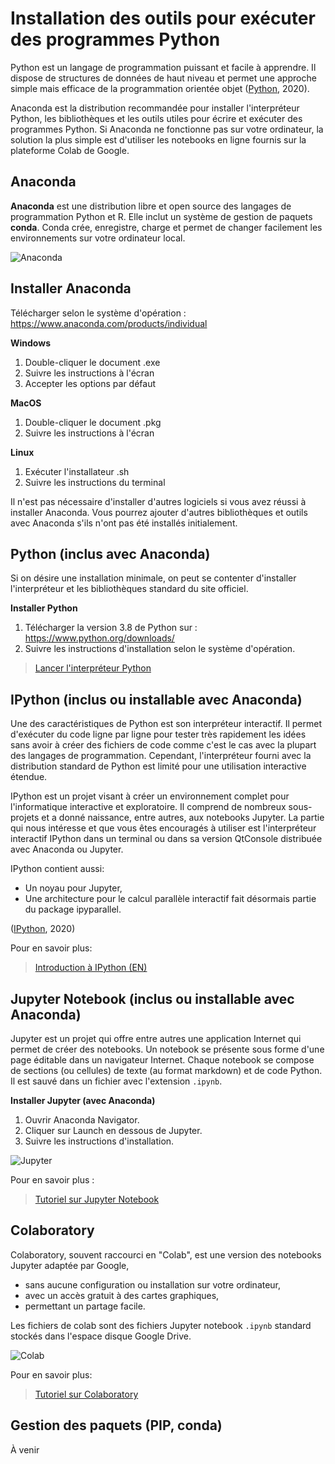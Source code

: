 # Installation des outils pour exécuter des programmes Python

Python est un langage de programmation puissant et facile à apprendre. Il dispose de structures de données de haut niveau et permet une approche simple mais efficace de la programmation orientée objet ([Python](https://docs.python.org/fr/3/tutorial/), 2020).

Anaconda est la distribution recommandée pour installer l'interpréteur Python, les bibliothèques et les outils utiles pour écrire et exécuter des programmes Python. Si Anaconda ne fonctionne pas sur votre ordinateur, la solution la plus simple est d'utiliser les notebooks en ligne fournis sur la plateforme Colab de Google. 

## Anaconda
**Anaconda** est une distribution libre et open source des langages de programmation Python et R. Elle inclut un système de gestion de paquets **conda**. Conda crée, enregistre, charge et permet de changer facilement les environnements sur votre ordinateur local. 

![Anaconda](https://miro.medium.com/max/1600/1*_ozdDAB9qda1VuNGmw3CDA.png)

## Installer Anaconda

Télécharger selon le système d'opération : https://www.anaconda.com/products/individual

**Windows**
1. Double-cliquer le document .exe
2. Suivre les instructions à l'écran
3. Accepter les options par défaut

**MacOS**
1. Double-cliquer le document .pkg
2. Suivre les instructions à l'écran

**Linux**
1. Exécuter l'installateur .sh
2. Suivre les instructions du terminal

Il n'est pas nécessaire d'installer d'autres logiciels si vous avez réussi à installer Anaconda. Vous pourrez ajouter d'autres bibliothèques et outils avec Anaconda s'ils n'ont pas été installés initialement. 

## Python (inclus avec Anaconda)
Si on désire une installation minimale, on peut se contenter d'installer l'interpréteur et les bibliothèques standard du site officiel. 

**Installer Python**
1. Télécharger la version 3.8 de Python sur : https://www.python.org/downloads/
2. Suivre les instructions d'installation selon le système d'opération.

> [Lancer l'interpréteur Python](https://docs.python.org/fr/3/tutorial/interpreter.html#invoking-the-interpreter)

## IPython (inclus ou installable avec Anaconda)
Une des caractéristiques de Python est son interpréteur interactif. Il permet d'exécuter du code ligne par ligne pour tester très rapidement les idées sans avoir à créer des fichiers de code comme c'est le cas avec la plupart des langages de programmation. Cependant, l'interpréteur fourni avec la distribution standard de Python est limité pour une utilisation interactive étendue.

IPython est un projet visant à créer un environnement complet pour l'informatique interactive et exploratoire. Il comprend de nombreux sous-projets et a donné naissance, entre autres, aux notebooks Jupyter. La partie qui nous intéresse et que vous êtes encouragés à utiliser est l'interpréteur interactif IPython dans un terminal ou dans sa version QtConsole distribuée avec Anaconda ou Jupyter. 

IPython contient aussi:
* Un noyau pour Jupyter,
* Une architecture pour le calcul parallèle interactif fait désormais partie du package ipyparallel.

([IPython](https://ipython.readthedocs.io/en/stable/overview.html), 2020)

Pour en savoir plus:
> [Introduction à IPython (EN)](https://ipython.readthedocs.io/en/stable/interactive/tutorial.html)

## Jupyter Notebook (inclus ou installable avec Anaconda)
Jupyter est un projet qui offre entre autres une application Internet qui permet de créer des notebooks. Un notebook se présente sous forme d'une page éditable dans un navigateur Internet. Chaque notebook se compose de sections (ou cellules) de texte (au format markdown) et de code Python. Il est sauvé dans un fichier avec l'extension `.ipynb`.

**Installer Jupyter (avec Anaconda)** 
1. Ouvrir Anaconda Navigator.
2. Cliquer sur Launch en dessous de Jupyter.
3. Suivre les instructions d'installation.

![Jupyter](https://miro.medium.com/max/4000/1*CrzFvh-ha0mkhUrA3q786A.png)

Pour en savoir plus :
> [Tutoriel sur Jupyter Notebook](http://python.lecoinduprogrammeur.org/2017/05/07/jupyter-notebook-ecrivez-executer-documentez-et-publiez-votre-code-python/)

## Colaboratory
Colaboratory, souvent raccourci en "Colab", est une version des notebooks Jupyter adaptée par Google, 
- sans aucune configuration ou installation sur votre ordinateur,
- avec un accès gratuit à des cartes graphiques,
- permettant un partage facile. 

Les fichiers de colab sont des fichiers Jupyter notebook `.ipynb` standard stockés dans l'espace disque Google Drive. 

![Colab](https://www.tutorialspoint.com/google_colab/images/new_notebook.jpg)

Pour en savoir plus:
> [Tutoriel sur Colaboratory](tutoriel-colab.md)

## Gestion des paquets (PIP, conda)

À venir
